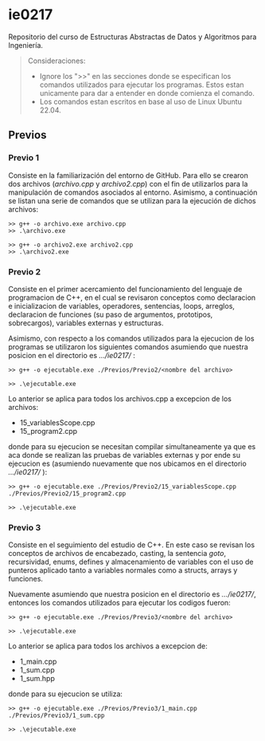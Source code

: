 # ie0217
Repositorio del curso de Estructuras Abstractas de Datos y Algoritmos para Ingeniería.

> Consideraciones:
> - Ignore los ">>" en las secciones donde se especifican los comandos utilizados para ejecutar los programas. Estos estan unicamente para dar a entender en donde comienza el comando.
> - Los comandos estan escritos en base al uso de Linux Ubuntu 22.04.

## Previos

### Previo 1

Consiste en la familiarización del entorno de GitHub. Para ello se crearon dos archivos (_archivo.cpp_ y _archivo2.cpp_) con el fin de utilizarlos para la manipulación de comandos asociados al entorno. Asimismo, a continuación se listan una serie de comandos que se utilizan para la ejecución de dichos archivos:
```
>> g++ -o archivo.exe archivo.cpp
>> .\archivo.exe

>> g++ -o archivo2.exe archivo2.cpp
>> .\archivo2.exe
```

### Previo 2

Consiste en el primer acercamiento del funcionamiento del lenguaje de programacion de C++, en el cual se revisaron conceptos como declaracion e inicializacion de variables, operadores, sentencias, loops, arreglos, declaracion de funciones (su paso de argumentos, prototipos, sobrecargos), variables externas y estructuras.

Asimismo, con respecto a los comandos utilizados para la ejecucion de los programas se utilizaron los siguientes comandos asumiendo que nuestra posicion en el directorio es _.../ie0217/_ :
```
>> g++ -o ejecutable.exe ./Previos/Previo2/<nombre del archivo>

>> .\ejecutable.exe
```

Lo anterior se aplica para todos los archivos.cpp a excepcion de los archivos:
- 15_variablesScope.cpp
- 15_program2.cpp

donde para su ejecucion se necesitan compilar simultaneamente ya que es aca donde se realizan las pruebas de variables externas y por ende su ejecucion es (asumiendo nuevamente que nos ubicamos en el directorio _.../ie0217/_ ):
```
>> g++ -o ejecutable.exe ./Previos/Previo2/15_variablesScope.cpp ./Previos/Previo2/15_program2.cpp

>> .\ejecutable.exe
```

### Previo 3

Consiste en el seguimiento del estudio de C++. En este caso se revisan los conceptos de archivos de encabezado, casting, la sentencia _goto_, recursividad, enums, defines y almacenamiento de variables con el uso de punteros aplicado tanto a variables normales como a structs, arrays y funciones.

Nuevamente asumiendo que nuestra posicion en el directorio es _.../ie0217/_, entonces los comandos utilizados para ejecutar los codigos fueron:
```
>> g++ -o ejecutable.exe ./Previos/Previo3/<nombre del archivo>

>> .\ejecutable.exe
```

Lo anterior se aplica para todos los archivos a excepcion de:
- 1_main.cpp
- 1_sum.cpp
- 1_sum.hpp

donde para su ejecucion se utiliza:
```
>> g++ -o ejecutable.exe ./Previos/Previo3/1_main.cpp ./Previos/Previo3/1_sum.cpp

>> .\ejecutable.exe
```